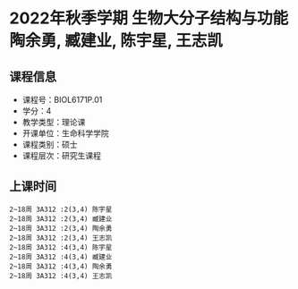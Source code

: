 # 2022年秋季学期 生物大分子结构与功能 陶余勇, 臧建业, 陈宇星, 王志凯






## 课程信息

- 课程号：BIOL6171P.01
- 学分：4
- 教学类型：理论课
- 开课单位：生命科学学院
- 课程类别：硕士
- 课程层次：研究生课程

## 上课时间

```
2~18周 3A312 :2(3,4) 陈宇星
2~18周 3A312 :2(3,4) 臧建业
2~18周 3A312 :2(3,4) 陶余勇
2~18周 3A312 :2(3,4) 王志凯
2~18周 3A312 :4(3,4) 陈宇星
2~18周 3A312 :4(3,4) 臧建业
2~18周 3A312 :4(3,4) 陶余勇
2~18周 3A312 :4(3,4) 王志凯
```

